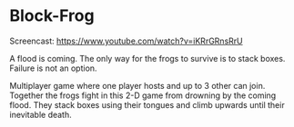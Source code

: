 # Block-Frog
Screencast:
https://www.youtube.com/watch?v=iKRrGRnsRrU

A flood is coming. The only way for the frogs to survive is to stack boxes. Failure is not an option.

Multiplayer game where one player hosts and up to 3 other can join.
Together the frogs fight in this 2-D game from drowning by the coming flood. They stack boxes using their
tongues and climb upwards until their inevitable death.
